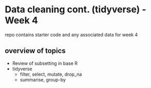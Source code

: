 # Data cleaning cont. (tidyverse) - Week 4
repo contains starter code and any associated data for week 4
## overview of topics
* Review of subsetting in base R
* tidyverse
  * filter, select, mutate, drop_na
  * summarise, group-by
